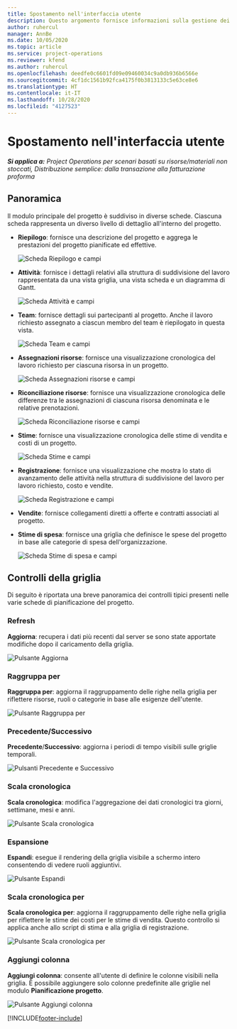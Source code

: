 ```yaml
---
title: Spostamento nell'interfaccia utente
description: Questo argomento fornisce informazioni sulla gestione dei progetti in Dynamics 365 Project Operations.
author: ruhercul
manager: AnnBe
ms.date: 10/05/2020
ms.topic: article
ms.service: project-operations
ms.reviewer: kfend
ms.author: ruhercul
ms.openlocfilehash: deedfe0c6601fd09e09460034c9a0db936b6566e
ms.sourcegitcommit: 4cf1dc1561b92fca4175f0b3813133c5e63ce8e6
ms.translationtype: HT
ms.contentlocale: it-IT
ms.lasthandoff: 10/28/2020
ms.locfileid: "4127523"
---
```

# <a name="navigating-the-user-interface"></a>Spostamento nell'interfaccia utente

_**Si applica a:** Project Operations per scenari basati su risorse/materiali non stoccati, Distribuzione semplice: dalla transazione alla fatturazione proforma_

## <a name="overview"></a>Panoramica

Il modulo principale del progetto è suddiviso in diverse schede. Ciascuna scheda rappresenta un diverso livello di dettaglio all'interno del progetto.

- **Riepilogo**: fornisce una descrizione del progetto e aggrega le prestazioni del progetto pianificate ed effettive.

    ![Scheda Riepilogo e campi](media/navigation7.png)

- **Attività**: fornisce i dettagli relativi alla struttura di suddivisione del lavoro rappresentata da una vista griglia, una vista scheda e un diagramma di Gantt.

    ![Scheda Attività e campi](media/navigation8.png)

- **Team**: fornisce dettagli sui partecipanti al progetto. Anche il lavoro richiesto assegnato a ciascun membro del team è riepilogato in questa vista.

    ![Scheda Team e campi](media/navigation9.png)

- **Assegnazioni risorse**: fornisce una visualizzazione cronologica del lavoro richiesto per ciascuna risorsa in un progetto.

    ![Scheda Assegnazioni risorse e campi](media/navigation10.png)

- **Riconciliazione risorse**: fornisce una visualizzazione cronologica delle differenze tra le assegnazioni di ciascuna risorsa denominata e le relative prenotazioni.

    ![Scheda Riconciliazione risorse e campi](media/navigation11.png)

- **Stime**: fornisce una visualizzazione cronologica delle stime di vendita e costi di un progetto.

    ![Scheda Stime e campi](media/navigation12.png)

- **Registrazione**: fornisce una visualizzazione che mostra lo stato di avanzamento delle attività nella struttura di suddivisione del lavoro per lavoro richiesto, costo e vendite.

    ![Scheda Registrazione e campi](media/navigation13.png)

- **Vendite**: fornisce collegamenti diretti a offerte e contratti associati al progetto.

- **Stime di spesa**: fornisce una griglia che definisce le spese del progetto in base alle categorie di spesa dell'organizzazione.

    ![Scheda Stime di spesa e campi](media/navigation14.png)

## <a name="grid-controls"></a>Controlli della griglia

Di seguito è riportata una breve panoramica dei controlli tipici presenti nelle varie schede di pianificazione del progetto.

### <a name="refresh"></a>Refresh

**Aggiorna**: recupera i dati più recenti dal server se sono state apportate modifiche dopo il caricamento della griglia.

![Pulsante Aggiorna](media/navigation7.png)

### <a name="group-by"></a>Raggruppa per

**Raggruppa per**: aggiorna il raggruppamento delle righe nella griglia per riflettere risorse, ruoli o categorie in base alle esigenze dell'utente.

![Pulsante Raggruppa per](media/navigation6.png)

### <a name="previousnext"></a>Precedente/Successivo

**Precedente**/**Successivo**: aggiorna i periodi di tempo visibili sulle griglie temporali.

![Pulsanti Precedente e Successivo](media/navigation2.png)

### <a name="timescale"></a>Scala cronologica

**Scala cronologica**: modifica l'aggregazione dei dati cronologici tra giorni, settimane, mesi e anni.

![Pulsante Scala cronologica](media/navigation3.png)

### <a name="expand"></a>Espansione

**Espandi**: esegue il rendering della griglia visibile a schermo intero consentendo di vedere ruoli aggiuntivi.

![Pulsante Espandi](media/navigation4.png)

### <a name="time-phase-by"></a>Scala cronologica per

**Scala cronologica per**: aggiorna il raggruppamento delle righe nella griglia per riflettere le stime dei costi per le stime di vendita. Questo controllo si applica anche allo script di stima e alla griglia di registrazione.

![Pulsante Scala cronologica per](media/navigation0.png)

### <a name="add-column"></a>Aggiungi colonna

**Aggiungi colonna**: consente all'utente di definire le colonne visibili nella griglia. È possibile aggiungere solo colonne predefinite alle griglie nel modulo **Pianificazione progetto**.

![Pulsante Aggiungi colonna](media/navigation5.png)


[!INCLUDE[footer-include](../includes/footer-banner.md)]